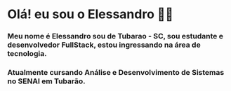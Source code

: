 # Olá! eu sou o Elessandro 👋🏻


### Meu nome é Elessandro sou de Tubarao - SC, sou estudante e desenvolvedor FullStack, estou ingressando na área de tecnologia.
### Atualmente cursando Análise e Desenvolvimento de Sistemas no SENAI em Tubarão.



